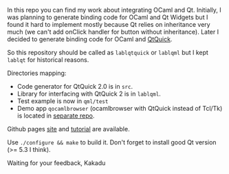 In this repo you can find my work about integrating OCaml and Qt. Initially, I 
was planning to generate binding code for OCaml and Qt Widgets but I found it 
hard to implement mostly because Qt relies on inheritance very much (we can't 
add onClick handler for button without inheritance). Later I decided to 
generate binding code for OCaml and [QtQuick](http://www.qt.io/qt-quick/).

So this repository should be called as `lablqtquick` or `lablqml` but I kept 
`lablqt` for historical reasons.

Directories mapping:

* Code generator for QtQuick 2.0 is in `src`.
* Library for interfacing with QtQuick 2 is in `lablqml`.
* Test example is now in `qml/test`
* Demo app `qocamlbrowser` (ocamlbrowser with QtQuick instead of Tcl/Tk) is 
located in [separate repo](https://github.com/kakadu/qocamlbrowser).
 
Github pages [site](http://kakadu.github.io/lablqt/) and 
[tutorial](http://kakadu.github.io/lablqt/tutorial2.html) are available.

Use `./configure && make` to build it. Don't forget to install good Qt 
version (>= 5.3 I think).

Waiting for your feedback,
Kakadu


